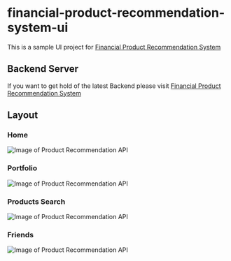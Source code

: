 # financial-product-recommendation-system-ui

This is a sample UI project for [Financial Product Recommendation System](https://github.com/OneDodge/financial-product-recommendation-system)

## Backend Server
If you want to get hold of the latest Backend please visit [Financial Product Recommendation System](https://github.com/OneDodge/financial-product-recommendation-system)


## Layout
### Home
![Image of Product Recommendation API](api-doc/home.png)

### Portfolio
![Image of Product Recommendation API](api-doc/portfolio.png)

### Products Search
![Image of Product Recommendation API](api-doc/products_search.png)

### Friends
![Image of Product Recommendation API](api-doc/friends.png)
